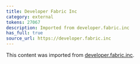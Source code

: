 ```yaml
---
title: Developer Fabric Inc
category: external
tokens: 27067
description: Imported from developer.fabric.inc
has_full: true
source_url: https://developer.fabric.inc
---
```


This content was imported from [developer.fabric.inc](https://developer.fabric.inc).
